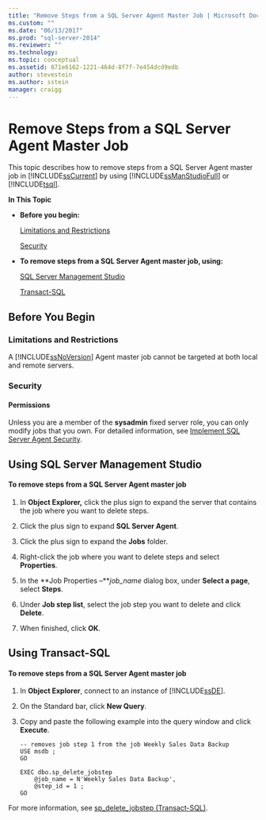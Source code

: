 ```yaml
---
title: "Remove Steps from a SQL Server Agent Master Job | Microsoft Docs"
ms.custom: ""
ms.date: "06/13/2017"
ms.prod: "sql-server-2014"
ms.reviewer: ""
ms.technology:
ms.topic: conceptual
ms.assetid: 871e6162-1221-464d-8f7f-7e454dcd9edb
author: stevestein
ms.author: sstein
manager: craigg
---
```

# Remove Steps from a SQL Server Agent Master Job
  This topic describes how to remove steps from a SQL Server Agent master job in [!INCLUDE[ssCurrent](../../includes/sscurrent-md.md)] by using [!INCLUDE[ssManStudioFull](../../includes/ssmanstudiofull-md.md)] or [!INCLUDE[tsql](../../includes/tsql-md.md)].  
  
 **In This Topic**  
  
-   **Before you begin:**  
  
     [Limitations and Restrictions](#Restrictions)  
  
     [Security](#Security)  
  
-   **To remove steps from a SQL Server Agent master job, using:**  
  
     [SQL Server Management Studio](#SSMSProcedure)  
  
     [Transact-SQL](#TsqlProcedure)  
  
##  <a name="BeforeYouBegin"></a> Before You Begin  
  
###  <a name="Restrictions"></a> Limitations and Restrictions  
 A [!INCLUDE[ssNoVersion](../../includes/ssnoversion-md.md)] Agent master job cannot be targeted at both local and remote servers.  
  
###  <a name="Security"></a> Security  
  
####  <a name="Permissions"></a> Permissions  
 Unless you are a member of the **sysadmin** fixed server role, you can only modify jobs that you own. For detailed information, see [Implement SQL Server Agent Security](implement-sql-server-agent-security.md).  
  
##  <a name="SSMSProcedure"></a> Using SQL Server Management Studio  
  
#### To remove steps from a SQL Server Agent master job  
  
1.  In **Object Explorer,** click the plus sign to expand the server that contains the job where you want to delete steps.  
  
2.  Click the plus sign to expand **SQL Server Agent**.  
  
3.  Click the plus sign to expand the **Jobs** folder.  
  
4.  Right-click the job where you want to delete steps and select **Properties**.  
  
5.  In the **Job Properties –***job_name* dialog box, under **Select a page**, select **Steps**.  
  
6.  Under **Job step list**, select the job step you want to delete and click **Delete**.  
  
7.  When finished, click **OK**.  
  
##  <a name="TsqlProcedure"></a> Using Transact-SQL  
  
#### To remove steps from a SQL Server Agent master job  
  
1.  In **Object Explorer**, connect to an instance of [!INCLUDE[ssDE](../../includes/ssde-md.md)].  
  
2.  On the Standard bar, click **New Query**.  
  
3.  Copy and paste the following example into the query window and click **Execute**.  
  
    ```  
    -- removes job step 1 from the job Weekly Sales Data Backup   
    USE msdb ;  
    GO  
  
    EXEC dbo.sp_delete_jobstep  
        @job_name = N'Weekly Sales Data Backup',  
        @step_id = 1 ;  
    GO  
    ```  
  
 For more information, see [sp_delete_jobstep &#40;Transact-SQL&#41;](/sql/relational-databases/system-stored-procedures/sp-delete-jobstep-transact-sql).  
  
  
